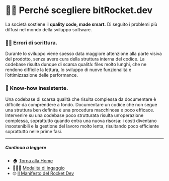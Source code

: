 # 💪🏻 Perché scegliere **bitRocket.dev**

La società sostiene il **quality code, made smart.** Di seguito i problemi più diffusi nel mondo della sviluppo software.

### ✍🏻 **Errori di scrittura.**

Durante lo sviluppo viene spesso data maggiore attenzione alla parte visiva del prodotto, senza avere cura della struttura interna del codice. La codebase risulta dunque di scarsa qualità: files molto lunghi, che ne rendono difficile la lettura, lo sviluppo di nuove funzionalità e l’ottimizzazione delle performance.

### 📖 **Know-how inesistente.**

Una codebase di scarsa qualità che risulta complessa da documentare è difficile da comprendere a fondo. Documentare un codice che non segue una struttura ben definita è una procedura macchinosa e poco efficace. Intervenire su una codebase poco strutturata risulta un’operazione complessa, soprattutto quando entra una nuova risorsa: i costi diventano insostenibili e la gestione del lavoro molto lenta, risultando poco efficiente soprattutto nelle prime fasi.

---

##### Continua a leggere

- 🏠 [Torna alla Home](https://github.com/bitRocket-dev)
- 👨🏻‍💻 [Modalità di ingaggio](https://github.com/bitRocket-dev/.github/blob/main/pages/ABOUT.md)
- 🤓 [Il Manifesto del Rocket Dev](https://github.com/bitRocket-dev/.github/blob/main/pages/MANIFEST.md)
